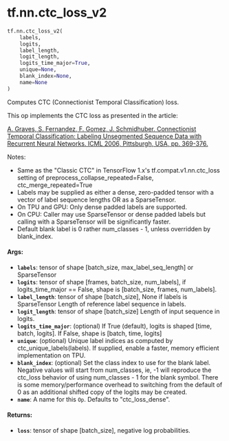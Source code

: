 <div itemscope itemtype="http://developers.google.com/ReferenceObject">
<meta itemprop="name" content="tf.nn.ctc_loss_v2" />
<meta itemprop="path" content="Stable" />
</div>

# tf.nn.ctc_loss_v2

``` python
tf.nn.ctc_loss_v2(
    labels,
    logits,
    label_length,
    logit_length,
    logits_time_major=True,
    unique=None,
    blank_index=None,
    name=None
)
```

Computes CTC (Connectionist Temporal Classification) loss.

This op implements the CTC loss as presented in the article:

[A. Graves, S. Fernandez, F. Gomez, J. Schmidhuber.
Connectionist Temporal Classification: Labeling Unsegmented Sequence Data
with Recurrent Neural Networks. ICML 2006, Pittsburgh, USA,
pp. 369-376.](http://www.cs.toronto.edu/~graves/icml_2006.pdf)

Notes:

- Same as the "Classic CTC" in TensorFlow 1.x's tf.compat.v1.nn.ctc_loss
  setting of preprocess_collapse_repeated=False, ctc_merge_repeated=True
- Labels may be supplied as either a dense, zero-padded tensor with a
  vector of label sequence lengths OR as a SparseTensor.
- On TPU and GPU: Only dense padded labels are supported.
- On CPU: Caller may use SparseTensor or dense padded labels but calling with
  a SparseTensor will be significantly faster.
- Default blank label is 0 rather num_classes - 1, unless overridden by
  blank_index.

#### Args:

* <b>`labels`</b>: tensor of shape [batch_size, max_label_seq_length] or SparseTensor
* <b>`logits`</b>: tensor of shape [frames, batch_size, num_labels], if
    logits_time_major == False, shape is [batch_size, frames, num_labels].
* <b>`label_length`</b>: tensor of shape [batch_size], None if labels is SparseTensor
    Length of reference label sequence in labels.
* <b>`logit_length`</b>: tensor of shape [batch_size] Length of input sequence in
    logits.
* <b>`logits_time_major`</b>: (optional) If True (default), logits is shaped [time,
    batch, logits]. If False, shape is [batch, time, logits]
* <b>`unique`</b>: (optional) Unique label indices as computed by
    ctc_unique_labels(labels).  If supplied, enable a faster, memory efficient
    implementation on TPU.
* <b>`blank_index`</b>: (optional) Set the class index to use for the blank label.
    Negative values will start from num_classes, ie, -1 will reproduce the
    ctc_loss behavior of using num_classes - 1 for the blank symbol. There is
    some memory/performance overhead to switching from the default of 0 as an
    additional shifted copy of the logits may be created.
* <b>`name`</b>: A name for this `Op`. Defaults to "ctc_loss_dense".


#### Returns:

* <b>`loss`</b>: tensor of shape [batch_size], negative log probabilities.